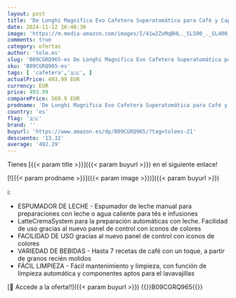 ```yaml
---
layout: post
title: 'De Longhi Magnifica Evo Cafetera Superatomática para Café y Cappuccino  ECAM292.81.B  Sistema LatteCrema  7 Recetas  Negra'
date: 2024-11-12 16:48:30
image: 'https://m.media-amazon.com/images/I/41w2ZxMqBHL._SL500_._SL400_.jpg'
comments: true
category: ofertas
author: 'tole.es'
slug: 'B09CGRQ965-es De Longhi Magnifica Evo Cafetera Superatomática para Café...'
sku: 'B09CGRQ965-es'
tags: [ 'cafetera','🇪🇸', ]
actualPrice: 493.99 EUR
currency: EUR
price: 493.99
comparePrice: 569.9 EUR
prodname: 'De Longhi Magnifica Evo Cafetera Superatomática para Café y Cappuccino  ECAM292.81.B  Sistema LatteCrema  7 Recetas  Negra'
country: 'es'
flag: '🇪🇸'
brand: ''
buyurl: 'https://www.amazon.es/dp/B09CGRQ965/?tag=tolees-21'
descuento: '13.32'
average: '492.29'
---
```


Tienes [{{< param title >}}]({{< param buyurl >}}) en el siguiente enlace!

[![{{< param prodname >}}]({{< param image >}})]({{< param buyurl >}})

ℹ️:

- ESPUMADOR DE LECHE - Espumador de leche manual para preparaciones con leche o agua caliente para tés e infusiones
- LatteCremaSystem para la preparación automáticas con leche. Facilidad de uso gracias al nuevo panel de control con iconos de colores
- FACILIDAD DE USO gracias al nuevo panel de control con iconos de colores
- VARIEDAD DE BEBIDAS - Hasta 7 recetas de café con un toque, a partir de granos recién molidos
- FÁCIL LIMPIEZA - Fácil mantenimiento y limpieza, con función de limpieza automática y componentes aptos para el lavavajillas

[🛒 Accede a la oferta!!]({{< param buyurl >}})
{{<world>}}B09CGRQ965{{</world>}}
